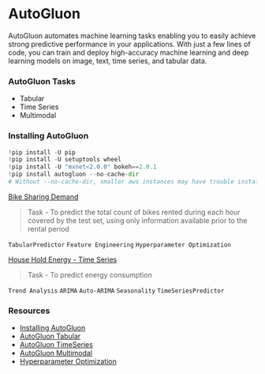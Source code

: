 # AutoGluon

AutoGluon automates machine learning tasks enabling you to easily achieve strong predictive performance in your applications. With just a few lines of code, you can train and deploy high-accuracy machine learning and deep learning models on image, text, time series, and tabular data.

### AutoGluon Tasks
* Tabular
* Time Series
* Multimodal

### Installing AutoGluon
```python
!pip install -U pip
!pip install -U setuptools wheel
!pip install -U "mxnet<2.0.0" bokeh==2.0.1
!pip install autogluon --no-cache-dir
# Without --no-cache-dir, smaller aws instances may have trouble installing
```

[Bike Sharing Demand](https://www.kaggle.com/competitions/bike-sharing-demand/data)

> Task - To predict the total count of bikes rented during each hour covered by the test set, using only information available prior to the rental period

`TabularPredictor` `Feature Engineering` `Hyperparameter Optimization`

[House Hold Energy - Time Series](https://www.kaggle.com/datasets/jaganadhg/house-hold-energy-data)

> Task - To predict energy consumption

`Trend Analysis` `ARIMA` `Auto-ARIMA` `Seasonality` 
`TimeSeriesPredictor`

### Resources

* [Installing AutoGluon](https://auto.gluon.ai/dev/install.html)
* [AutoGluon Tabular](https://auto.gluon.ai/dev/tutorials/tabular/index.html)
* [AutoGluon TimeSeries](https://auto.gluon.ai/dev/tutorials/timeseries/index.html)
* [AutoGluon Multimodal](https://auto.gluon.ai/dev/tutorials/multimodal/index.html)
* [Hyperparameter Optimization](https://auto.gluon.ai/dev/tutorials/multimodal/advanced_topics/hyperparameter_optimization.html)

